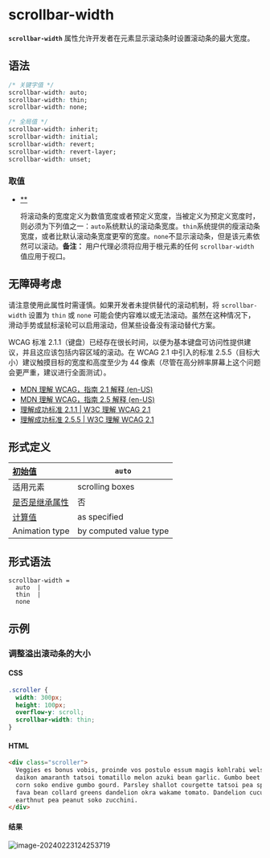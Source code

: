 # scrollbar-width

**`scrollbar-width`** 属性允许开发者在元素显示滚动条时设置滚动条的最大宽度。

## 语法

```css
/* 关键字值 */
scrollbar-width: auto;
scrollbar-width: thin;
scrollbar-width: none;

/* 全局值 */
scrollbar-width: inherit;
scrollbar-width: initial;
scrollbar-width: revert;
scrollbar-width: revert-layer;
scrollbar-width: unset;
```

### 取值

-   [**](https://developer.mozilla.org/zh-CN/docs/Web/CSS/scrollbar-width#scrollbar-width)

    将滚动条的宽度定义为数值宽度或者预定义宽度，当被定义为预定义宽度时，则必须为下列值之一：`auto`系统默认的滚动条宽度。`thin`系统提供的瘦滚动条宽度，或者比默认滚动条宽度更窄的宽度。`none`不显示滚动条，但是该元素依然可以滚动。**备注：** 用户代理必须将应用于根元素的任何 `scrollbar-width` 值应用于视口。

## 无障碍考虑

请注意使用此属性时需谨慎。如果开发者未提供替代的滚动机制，将 `scrollbar-width` 设置为 `thin` 或 `none` 可能会使内容难以或无法滚动。虽然在这种情况下，滑动手势或鼠标滚轮可以启用滚动，但某些设备没有滚动替代方案。

WCAG 标准 2.1.1（键盘）已经存在很长时间，以便为基本键盘可访问性提供建议，并且这应该包括内容区域的滚动。在 WCAG 2.1 中引入的标准 2.5.5（目标大小）建议触摸目标的宽度和高度至少为 44 像素（尽管在高分辨率屏幕上这个问题会更严重，建议进行全面测试）。

-   [MDN 理解 WCAG，指南 2.1 解释 (en-US)](https://developer.mozilla.org/en-US/docs/Web/Accessibility/Understanding_WCAG/Operable)
-   [MDN 理解 WCAG，指南 2.5 解释 (en-US)](https://developer.mozilla.org/en-US/docs/Web/Accessibility/Understanding_WCAG/Operable)
-   [理解成功标准 2.1.1 | W3C 理解 WCAG 2.1](https://www.w3.org/WAI/WCAG21/Understanding/keyboard)
-   [理解成功标准 2.5.5 | W3C 理解 WCAG 2.1](https://www.w3.org/WAI/WCAG21/Understanding/target-size.html)

## 形式定义

| [初始值](https://developer.mozilla.org/zh-CN/docs/Web/CSS/initial_value) | `auto`                 |
| :----------------------------------------------------------- | ---------------------- |
| 适用元素                                                     | scrolling boxes        |
| [是否是继承属性](https://developer.mozilla.org/zh-CN/docs/Web/CSS/Inheritance) | 否                     |
| [计算值](https://developer.mozilla.org/zh-CN/docs/Web/CSS/computed_value) | as specified           |
| Animation type                                               | by computed value type |

## 形式语法

```
scrollbar-width = 
  auto  |
  thin  |
  none  
```

## 示例

### 调整溢出滚动条的大小

#### CSS

```css
.scroller {
  width: 300px;
  height: 100px;
  overflow-y: scroll;
  scrollbar-width: thin;
}
```

#### HTML

```html
<div class="scroller">
  Veggies es bonus vobis, proinde vos postulo essum magis kohlrabi welsh onion
  daikon amaranth tatsoi tomatillo melon azuki bean garlic. Gumbo beet greens
  corn soko endive gumbo gourd. Parsley shallot courgette tatsoi pea sprouts
  fava bean collard greens dandelion okra wakame tomato. Dandelion cucumber
  earthnut pea peanut soko zucchini.
</div>
```

#### 结果

![image-20240223124253719](https://qiniucloud.qishilong.space/images/image-20240223124253719.png)